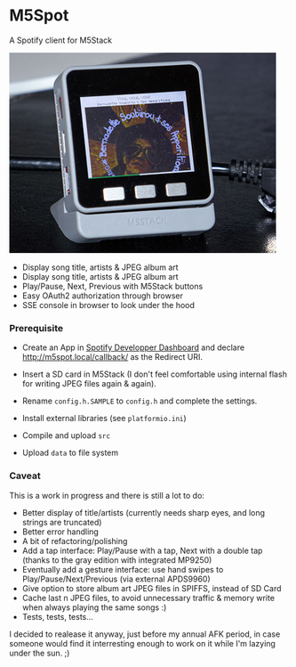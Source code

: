 # M5Spot

A Spotify client for M5Stack

![M5Spot](./doc/M5Spot.jpg)

- Display song title, artists & JPEG album art
- Display song title, artists & JPEG album art
- Play/Pause, Next, Previous with M5Stack buttons
- Easy OAuth2 authorization through browser
- SSE console in browser to look under the hood

### Prerequisite
- Create an App in [Spotify Developper Dashboard](https://developer.spotify.com/dashboard/) and declare
  http://m5spot.local/callback/ as the Redirect URI.
 
- Insert a SD card in M5Stack (I don't feel comfortable using internal flash for writing JPEG files again & again).
- Rename `config.h.SAMPLE` to `config.h` and complete the settings.
- Install external libraries (see `platformio.ini`)
- Compile and upload `src`
- Upload `data` to file system


### Caveat

This is a work in progress and there is still a lot to do:
- Better display of title/artists (currently needs sharp eyes, and long strings are truncated)
- Better error handling
- A bit of refactoring/polishing
- Add a tap interface: Play/Pause with a tap, Next with a double tap (thanks to the gray edition with integrated MP9250)
- Eventually add a gesture interface: use hand swipes to Play/Pause/Next/Previous (via external APDS9960)
- Give option to store album art JPEG files in SPIFFS, instead of SD Card 
- Cache last n JPEG files, to avoid unnecessary traffic & memory write when always playing the same songs :)
- Tests, tests, tests...

I decided to realease it anyway, just before my annual AFK period, in case someone would find it interresting enough
to work on it while I'm lazying under the sun. ;)


 